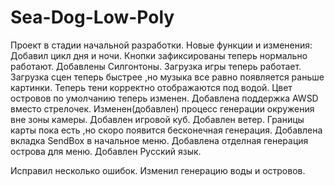 # Sea-Dog-Low-Poly
Проект в стадии начальной разработки.
Новые функции и изменения:
Добавил цикл дня и ночи.
Кнопки зафиксированы теперь нормально работают.
Добавлены Силгонтоны.
Загрузка игры теперь работает.
Загрузка сцен теперь быстрее ,но музыка все равно появляется раньше картинки.
Теперь тени корректно отображаются под водой.
Цвет островов по умолчанию теперь изменен.
Добавлена поддержка AWSD вместо стрелочек.
Изменен(добавлен) процесс генерации окружения вне зоны камеры.
Добавлен игровой куб.
Добавлен ветер.
Границы карты пока есть ,но скоро появится бесконечная генерация.
Добавлена вкладка SendBox в начальное меню.
Добавлена отделная генерация острова для меню.
Добавлен Русский язык.

Исправил несколько ошибок.
Изменил генерацию воды и островов.
